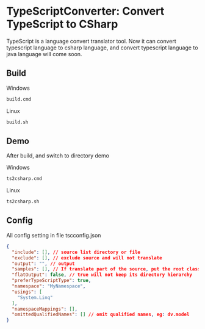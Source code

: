 # TypeScriptConverter: Convert TypeScript to CSharp
TypeScript is a language convert translator tool. Now it can convert typescript language to csharp language, and convert typescript language to java language will come soon.

## Build
Windows
```bash
build.cmd
```

Linux
```bash
build.sh
```

## Demo
After build, and switch to directory demo

Windows
```bash
ts2csharp.cmd
```

Linux
```bash
ts2csharp.sh
```


## Config
All config setting in file tscconfig.json
```json
{
  "include": [], // source list directory or file
  "exclude": [], // exclude source and will not translate
  "output": "", // output
  "samples": [], // If translate part of the source, put the root class name here
  "flatOutput": false, // true will not keep its directory hierarchy
  "preferTypeScriptType": true,
  "namespace": "MyNamespace",
  "usings": [
    "System.Linq"
  ],
  "namespaceMappings": [],
  "omittedQualifiedNames": [] // omit qualified names, eg: dv.model
}
```